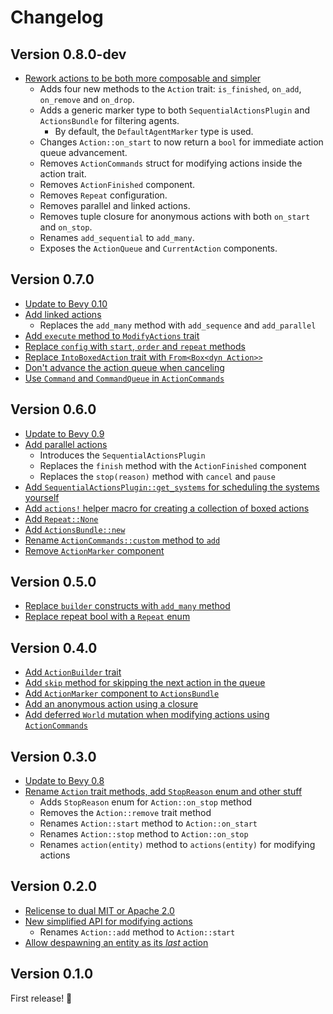 # Changelog

## Version 0.8.0-dev

- [Rework actions to be both more composable and simpler][83]
    - Adds four new methods to the `Action` trait: `is_finished`, `on_add`, `on_remove` and `on_drop`.
    - Adds a generic marker type to both `SequentialActionsPlugin` and `ActionsBundle` for filtering agents.
        - By default, the `DefaultAgentMarker` type is used.
    - Changes `Action::on_start` to now return a `bool` for immediate action queue advancement.
    - Removes `ActionCommands` struct for modifying actions inside the action trait.
    - Removes `ActionFinished` component.
    - Removes `Repeat` configuration.
    - Removes parallel and linked actions.
    - Removes tuple closure for anonymous actions with both `on_start` and `on_stop`.
    - Renames `add_sequential` to `add_many`.
    - Exposes the `ActionQueue` and `CurrentAction` components.

[83]: https://github.com/hikikones/bevy-sequential-actions/pull/83

## Version 0.7.0

- [Update to Bevy 0.10][73]
- [Add linked actions][63]
    - Replaces the `add_many` method with `add_sequence` and `add_parallel`
- [Add `execute` method to `ModifyActions` trait][68]
- [Replace `config` with `start`, `order` and `repeat` methods][64]
- [Replace `IntoBoxedAction` trait with `From<Box<dyn Action>>`][65]
- [Don't advance the action queue when canceling][67]
- [Use `Command` and `CommandQueue` in `ActionCommands`][71]

[73]: https://github.com/hikikones/bevy-sequential-actions/pull/73
[71]: https://github.com/hikikones/bevy-sequential-actions/pull/71
[68]: https://github.com/hikikones/bevy-sequential-actions/pull/68
[67]: https://github.com/hikikones/bevy-sequential-actions/pull/67
[65]: https://github.com/hikikones/bevy-sequential-actions/pull/65
[64]: https://github.com/hikikones/bevy-sequential-actions/pull/64
[63]: https://github.com/hikikones/bevy-sequential-actions/pull/63

## Version 0.6.0

- [Update to Bevy 0.9][55]
- [Add parallel actions][45]
    - Introduces the `SequentialActionsPlugin`
    - Replaces the `finish` method with the `ActionFinished` component
    - Replaces the `stop(reason)` method with `cancel` and `pause`
- [Add `SequentialActionsPlugin::get_systems` for scheduling the systems yourself][53]
- [Add `actions!` helper macro for creating a collection of boxed actions][47]
- [Add `Repeat::None`][50]
- [Add `ActionsBundle::new`][52]
- [Rename `ActionCommands::custom` method to `add`][48]
- [Remove `ActionMarker` component][49]

[55]: https://github.com/hikikones/bevy-sequential-actions/pull/55
[53]: https://github.com/hikikones/bevy-sequential-actions/pull/53
[52]: https://github.com/hikikones/bevy-sequential-actions/pull/52
[50]: https://github.com/hikikones/bevy-sequential-actions/pull/50
[49]: https://github.com/hikikones/bevy-sequential-actions/pull/49
[48]: https://github.com/hikikones/bevy-sequential-actions/pull/48
[47]: https://github.com/hikikones/bevy-sequential-actions/pull/47
[45]: https://github.com/hikikones/bevy-sequential-actions/pull/45

## Version 0.5.0
- [Replace `builder` constructs with `add_many` method][40]
- [Replace repeat bool with a `Repeat` enum][41]

[41]: https://github.com/hikikones/bevy-sequential-actions/pull/41
[40]: https://github.com/hikikones/bevy-sequential-actions/pull/40

## Version 0.4.0

- [Add `ActionBuilder` trait][28]
- [Add `skip` method for skipping the next action in the queue][30]
- [Add `ActionMarker` component to `ActionsBundle`][31]
- [Add an anonymous action using a closure][34]
- [Add deferred `World` mutation when modifying actions using `ActionCommands`][36]

[36]: https://github.com/hikikones/bevy-sequential-actions/pull/36
[34]: https://github.com/hikikones/bevy-sequential-actions/pull/34
[31]: https://github.com/hikikones/bevy-sequential-actions/pull/31
[30]: https://github.com/hikikones/bevy-sequential-actions/pull/30
[28]: https://github.com/hikikones/bevy-sequential-actions/pull/28

## Version 0.3.0

- [Update to Bevy 0.8][26]
- [Rename `Action` trait methods, add `StopReason` enum and other stuff][25]
    - Adds `StopReason` enum for `Action::on_stop` method
    - Removes the `Action::remove` trait method
    - Renames `Action::start` method to `Action::on_start`
    - Renames `Action::stop` method to `Action::on_stop`
    - Renames `action(entity)` method to `actions(entity)` for modifying actions

[26]: https://github.com/hikikones/bevy-sequential-actions/pull/26
[25]: https://github.com/hikikones/bevy-sequential-actions/pull/25

## Version 0.2.0

- [Relicense to dual MIT or Apache 2.0][13]
- [New simplified API for modifying actions][12]
    - Renames `Action::add` method to `Action::start`
- [Allow despawning an entity as its _last_ action][11]

[13]: https://github.com/hikikones/bevy-sequential-actions/pull/13
[12]: https://github.com/hikikones/bevy-sequential-actions/pull/12
[11]: https://github.com/hikikones/bevy-sequential-actions/pull/11

## Version 0.1.0

First release! 🎉
